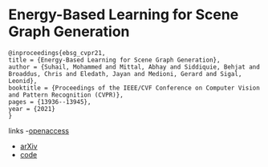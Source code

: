 # Energy-Based Learning for Scene Graph Generation

```
@inproceedings{ebsg_cvpr21,
title = {Energy-Based Learning for Scene Graph Generation},
author = {Suhail, Mohammed and Mittal, Abhay and Siddiquie, Behjat and Broaddus, Chris and Eledath, Jayan and Medioni, Gerard and Sigal, Leonid},
booktitle = {Proceedings of the IEEE/CVF Conference on Computer Vision and Pattern Recognition (CVPR)},
pages = {13936--13945},
year = {2021}
}
```
links
-[openaccess](http://openaccess.thecvf.com//content/CVPR2021/html/Suhail_Energy-Based_Learning_for_Scene_Graph_Generation_CVPR_2021_paper.html)
- [arXiv](https://arxiv.org/abs/2103.02221)
- [code](https://github.com/mods333/energy-based-scene-graph)
